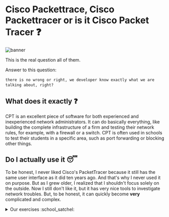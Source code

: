# Cisco Packettrace, Cisco Packettracer or is it Cisco Packet Tracer :question:

<img src='../img/cisco.png' alt="banner"></img>


This is the real question all of them.

Answer to this question:
```
there is no wrong or right, we developer know exactly what we are talking about, right?
```

## What does it exactly :question:

CPT is an excellent piece of software for both experienced and inexperienced network administrators. It can do basically everything, like building the complete infrastructure of a firm and testing their network rules, for example, with a firewall or a switch. CPT is often used in schools to test their students in a specific area, such as port forwarding or blocking other things.


## Do I actually use it :sleeping:

To be honest, I never liked Cisco's PacketTracer because it still has the same user interface as it did ten years ago. And that's why I never used it on purpose. But as I grew older, I realized that I shouldn't focus solely on the outside. Now I still don't like it, but it has very nice tools to investigate network troubles. But, to be honest, it can quickly become **very** complicated and complex.


<details>
<summary>Our exercises :school_satchel:</summary>
Here we will have some exercieses regarding CPT
 
### Exercise 6 (Niveau 3 - Expert Skills :sunglasses:)

This was a very simple exercise which was about getting along with the CPT Command Line and some other sub-tasks.

-   Getting along with Command Line :white_check_mark:
-   Name all servers and routers with their IP address / CIDR :white_check_mark:
-   Fill out the routing table for all routers :white_check_mark:
-   Find out how the DHCP works in this scenario :white_check_mark:


### Exercise 7 (Niveau 3 - Expert Skills :yum:)

This exercise was more difficult but still very doable to do. It was more of an process of elimination, fist go to the first notebook and try the ping. If this is not working try it on the second notebook and see the result. So forth and on.. 

I tried these short explained steps to figure out where the issue was located:

-   Ping on site from client, didn't worked - timeout
-   Ping the router, didn't also worked - timeout
-   Listen to trace to client, hops to the first router
-   Listen to trace from server to client, did work

After this I tried to look more into the routing between client and router and after a detailed look I saw there was an entry with an address which was pointing to a non existing address. 

The wrong route entry was deleted and then it worked!


### Exercise 8 (Niveau 3 - Expert Skills :smiling_imp:)

This exercise was actually again a easy one because the main focus was on dealing with dynamic routing.
First things first, this is the network what we should build and get all informations from the network and every device

<img src='../img/cisco_e8.png' alt="banner"></img>

## Abteilung Einkauf PC11

| IP Address / Network                                        	| 171 	| 53 	| 16 	| 38 	|
|-------------------------------------------------------------	|-----	|----	|----	|----	|
| Address:    171.53.16.36 /28<br>Netmaks:    255.255.255.240 	|   | 128 	| 64 	| 32 	| 16 	| 8 	| 4 	| 2 	| 1 	|
|:---:	|:--:	|:--:	|:--:	|:-:	|:-:	|:-:	|:-:	|
|  1  	|  0 	|  1 	|  0 	| 1 	| 0 	| 1 	| 1 	|
|  1  	|  1 	|  1 	|  1 	| 1 	| 1 	| 1 	| 1 	|
  	|    	|    	|    	|
|                                                             	|     	|    	|    	|    	|
| Network-ID: 171.53.16.32 /28                                	|     	|    	|    	|    	|
| 1st. IP:    171.53.16.33 /28                                	|     	|    	|    	|    	|
| Last IP:    171.53.16.46 /28                                	|     	|    	|    	|    	|
| Broadcast:  171.53.16.47 /28                                	|     	|    	|    	|    	|


</details>